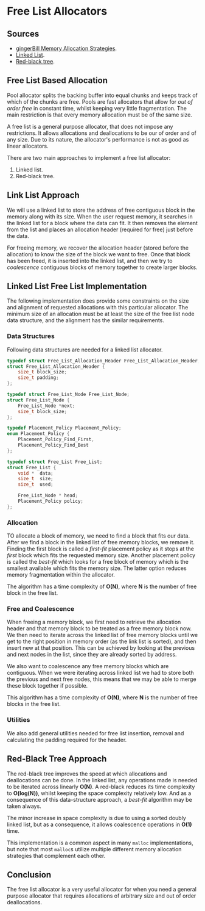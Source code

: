 # Free List Allocators

## Sources

- [gingerBill Memory Allocation Strategies](https://www.gingerbill.org/article/2021/11/30/memory-allocation-strategies-005/).
- [Linked List](https://en.wikipedia.org/wiki/Linked_list).
- [Red-black tree](https://en.wikipedia.org/wiki/Red%e2%80%93black_tree).

## Free List Based Allocation

Pool allocator splits the backing buffer into equal chunks and keeps track of which of the chunks are free. Pools are
fast allocators that allow for *out of order free* in constant time, whilst keeping very little fragmentation. The main
restriction is that every memory allocation must be of the same size.

A free list is a general purpose allocator, that does not impose any restrictions. It allows allocations and
deallocations to be our of order and of any size. Due to its nature, the allocator's performance is not as good as linear
allocators.

There are two main approaches to implement a free list allocator:

1. Linked list.
2. Red-black tree.

## Link List Approach

We will use a linked list to store the address of free contiguous block in the memory along with its size. When the user request memory, it searches
in the linked list for a block where the data can fit. It then removes the element from the list and places an allocation header (required for free)
just before the data.

For freeing memory, we recover the allocation header (stored before the allocation) to know the size of the block we want
to free. Once that block has been freed, it is inserted into the linked list, and then we try to *coalescence*
contiguous blocks of memory together to create larger blocks.

## Linked List Free List Implementation

The following implementation does provide some constraints on the size and alignment of requested allocations with this
particular allocator. The minimum size of an allocation must be at least the size of the free list node data structure,
and the alignment has the similar requirements.

### Data Structures

Following data structures are needed for a linked list allocator.

```C
typedef struct Free_List_Allocation_Header Free_List_Allocation_Header;
struct Free_List_Allocation_Header {
    size_t block_size;
    size_t padding;
};

typedef struct Free_List_Node Free_List_Node;
struct Free_List_Node {
    Free_List_Node *next;
    size_t block_size;
};

typedef Placement_Policy Placement_Policy;
enum Placement_Policy {
    Placement_Policy_Find_First,
    Placement_Policy_Find_Best
};

typedef struct Free_List Free_List;
struct Free_List {
    void *  data;
    size_t  size;
    size_t  used;

    Free_List_Node * head;
    Placement_Policy policy;
};
```

### Allocation

TO allocate a block of memory, we need to find a block that fits our data. After we find a block in the linked list of
free memory blocks, we remove it. Finding the first block is called a *first-fit* placement policy as it stops at the
*first* block which fits the requested memory size. Another placement policy is called the *best-fit* which looks for
a free block of memory which is the smallest available which fits the memory size. The latter option reduces memory
fragmentation within the allocator.

The algorithm has a time complexity of **O(N)**, where **N** is the number of free block in the free list.

### Free and Coalescence

When freeing a memory block, we first need to retrieve the allocation header and that memory block to be treated as a
free memory block now. We then need to iterate across the linked list of free memory blocks until we get to the right
position in memory order (as the link list is sorted), and then insert new at that position. This can be achieved by
looking at the previous and next nodes in the list, since they are already sorted by address.

We also want to coalescence any free memory blocks which are contiguous. When we were iterating across linked list we
had to store both the previous and next free nodes, this means that we may be able to merge these block together if
possible.

This algorithm has a time complexity of **O(N)**, where **N** is the number of free blocks in the free list.

### Utilities

We also add general utilities needed for free list insertion, removal and calculating the padding required for the
header.

## Red-Black Tree Approach

The red-black tree improves the speed at which allocations and deallocations can be done. In the linked list, any
operations made is needed to be iterated across linearly **O(N)**. A red-black reduces its time complexity to
**O(log(N))**, whilst keeping the space complexity relatively low. And as a consequence of this data-structure approach,
a *best-fit* algorithm may be taken always.

The minor increase in space complexity is due to using a sorted doubly linked list, but as a consequence, it allows
coalescence operations in **O(1)** time.

This implementation is a common aspect in many `malloc` implementations, but note that most `malloc`s utilize multiple
different memory allocation strategies that complement each other.

## Conclusion

The free list allocator is a very useful allocator for when you need a general purpose allocator that requires
allocations of arbitrary size and out of order deallocations.
